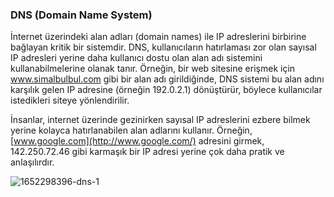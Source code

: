 ### DNS (Domain Name System)

İnternet üzerindeki alan adları (domain names) ile IP adreslerini birbirine bağlayan kritik bir sistemdir. DNS, kullanıcıların hatırlaması zor olan sayısal IP adresleri yerine daha kullanıcı dostu olan alan adı sistemini kullanabilmelerine olanak tanır. Örneğin, bir web sitesine erişmek için www.simalbulbul.com gibi bir alan adı girildiğinde, DNS sistemi bu alan adını karşılık gelen IP adresine (örneğin 192.0.2.1) dönüştürür, böylece kullanıcılar istedikleri siteye yönlendirilir.

İnsanlar, internet üzerinde gezinirken sayısal IP adreslerini ezbere bilmek yerine kolayca hatırlanabilen alan adlarını kullanır. Örneğin, [www.google.com](http://www.google.com/) adresini girmek, 142.250.72.46 gibi karmaşık bir IP adresi yerine çok daha pratik ve anlaşılırdır.

![1652298396-dns-1](https://github.com/user-attachments/assets/ad0bd605-4c71-4144-b1ed-9bb7820c7fc9)

